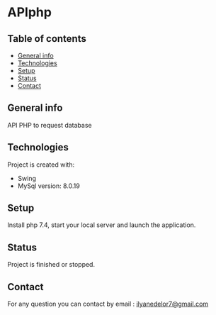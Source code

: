 # APIphp
## Table of contents
* [General info](#general-info)
* [Technologies](#technologies)
* [Setup](#setup)
* [Status](#status)
* [Contact](#contact)

## General info
API PHP to request database

## Technologies
Project is created with:
* Swing
* MySql version: 8.0.19

## Setup
Install php 7.4, start your local server and launch the application.

## Status
Project is finished or stopped.

## Contact
For any question you can contact by email : ilyanedelor7@gmail.com
